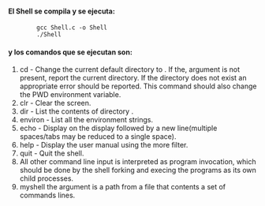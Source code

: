 #### El Shell se compila y se ejecuta:

            gcc Shell.c -o Shell
            ./Shell

#### y los comandos que se ejecutan son:


1. cd <directory> - Change the current default directory to <directory>. If the,<directory> argument is not present, report the current directory. If the directory does not exist an appropriate error should be reported. This command should also change the PWD environment variable.
2. clr - Clear the screen.               
3. dir <directory> - List the contents of directory <directory>.
4. environ - List all the environment strings.
5. echo <comment> - Display <comment> on the display followed by a new line(multiple spaces/tabs may be reduced to a single space).
6. help - Display the user manual using the more filter.
7. quit - Quit the shell.
8. All other command line input is interpreted as program invocation, which should be done by the shell forking and execing the programs as its own child processes.
9. myshell <batchfile> the argument is a path from a file that contents a set of commands lines.
